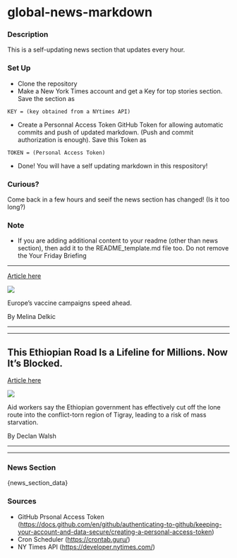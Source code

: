 # global-news-markdown

### Description 
This is a self-updating news section that updates every hour.

### Set Up 
* Clone the repository
* Make a New York Times account and get a Key for top stories section. Save the section as 
 ```
 KEY = (key obtained from a NYtimes API)
 ```
*  Create a Personnal Access Token GitHub Token for allowing automatic commits and push of updated markdown. (Push and commit authorization is enough). Save this Token as 
```
TOKEN = (Personal Access Token)
```
* Done! You will have a self updating markdown in this respository!

### Curious?
Come back in a few hours and seeif the news section has changed! (Is it too long?)

### Note
* If you are adding additional content to your readme (other than news section), then add it to the README_template.md file too. Do not remove the Your Friday Briefing
--------------------

[Article here](https://www.nytimes.com/2021/07/30/briefing/europe-vaccinations-olympics-heat-wave.html)

[![](https://static01.nyt.com/images/2021/07/27/world/30am-briefing-europe-vacc-rate/merlin_191007561_04a14009-3fab-436e-bed3-555f1b434d2a-superJumbo.jpg)](https://www.nytimes.com/2021/07/30/briefing/europe-vaccinations-olympics-heat-wave.html)

Europe’s vaccine campaigns speed ahead.

By Melina Delkic

* * *

* * *

This Ethiopian Road Is a Lifeline for Millions. Now It’s Blocked.
-----------------------------------------------------------------

[Article here](https://www.nytimes.com/2021/07/29/world/africa/ethiopia-tigray-aid-crisis.html)

[![](https://static01.nyt.com/images/2021/07/29/world/29ethiopia-sub/29ethiopia-sub-superJumbo.jpg)](https://www.nytimes.com/2021/07/29/world/africa/ethiopia-tigray-aid-crisis.html)

Aid workers say the Ethiopian government has effectively cut off the lone route into the conflict-torn region of Tigray, leading to a risk of mass starvation.

By Declan Walsh

* * *

* * *

### News Section 
{news_section_data}


### Sources 
* GitHub Prsonal Access Token (https://docs.github.com/en/github/authenticating-to-github/keeping-your-account-and-data-secure/creating-a-personal-access-token)
* Cron Scheduler (https://crontab.guru/)
* NY Times API (https://developer.nytimes.com/)

